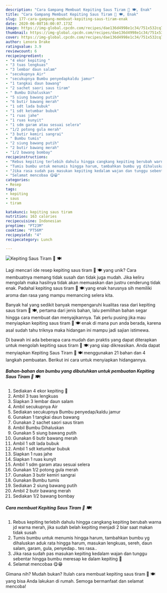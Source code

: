 ```yaml
---
description: "Cara Gampang Membuat Kepiting Saus Tiram 🦀 🍽, Enak"
title: "Cara Gampang Membuat Kepiting Saus Tiram 🦀 🍽, Enak"
slug: 177-cara-gampang-membuat-kepiting-saus-tiram-enak
date: 2020-06-08T16:00:07.173Z
image: https://img-global.cpcdn.com/recipes/dae136d4998e1c34/751x532cq70/kepiting-saus-tiram-🦀-🍽-foto-resep-utama.jpg
thumbnail: https://img-global.cpcdn.com/recipes/dae136d4998e1c34/751x532cq70/kepiting-saus-tiram-🦀-🍽-foto-resep-utama.jpg
cover: https://img-global.cpcdn.com/recipes/dae136d4998e1c34/751x532cq70/kepiting-saus-tiram-🦀-🍽-foto-resep-utama.jpg
author: Lenora Drake
ratingvalue: 3.9
reviewcount: 6
recipeingredient:
- "4 ekor kepiting "
- "3 tuas lengkuas"
- "3 lembar daun salam"
- "secukupnya Air"
- "secukupnya Bumbu penyedapkaldu jamur"
- "1 tangkai daun bawang"
- "2 sachet saori saus tiram"
- " Bumbu Dihaluskan"
- "5 siung bawang putih"
- "6 butir bawang merah"
- "1 sdt lada bubuk"
- "1 sdt ketumbar bubuk"
- "1 ruas jahe"
- "1 ruas kunyit"
- "1 sdm garam atau sesuai selera"
- "1/2 potong gula merah"
- "3 butir kemiri sangrai"
- " Bumbu tumis"
- "2 siung bawang putih"
- "2 butir bawang merah"
- "1/2 bawang bombay"
recipeinstructions:
- "Rebus kepiting terlebih dahulu hingga cangkang kepiting berubah warna jd warna merah, jika sudah belah kepiting menjadi 2 biar saat makan tidak susah"
- "Tumis bumbu untuk menumis hingga harum, tambahkan bumbu yg dihaluskan aduk rata hingga harum, masukan lengkuas, sereh, daun salam, garam, gula, penyedap.. tes rasa.."
- "Jika rasa sudah pas masukan kepiting kedalam wajan dan tunggu sebentar hingga bumbu meresap ke dalam kepiting 🤗"
- "Selamat mencobaa 😋😁"
categories:
- Resep
tags:
- kepiting
- saus
- tiram

katakunci: kepiting saus tiram 
nutrition: 163 calories
recipecuisine: Indonesian
preptime: "PT23M"
cooktime: "PT56M"
recipeyield: "4"
recipecategory: Lunch

---
```



![Kepiting Saus Tiram 🦀 🍽](https://img-global.cpcdn.com/recipes/dae136d4998e1c34/751x532cq70/kepiting-saus-tiram-🦀-🍽-foto-resep-utama.jpg)

Lagi mencari ide resep kepiting saus tiram 🦀 🍽 yang unik? Cara membuatnya memang tidak susah dan tidak juga mudah. Jika keliru mengolah maka hasilnya tidak akan memuaskan dan justru cenderung tidak enak. Padahal kepiting saus tiram 🦀 🍽 yang enak harusnya sih memiliki aroma dan rasa yang mampu memancing selera kita.



Banyak hal yang sedikit banyak mempengaruhi kualitas rasa dari kepiting saus tiram 🦀 🍽, pertama dari jenis bahan, lalu pemilihan bahan segar hingga cara membuat dan menyajikannya. Tak perlu pusing jika mau menyiapkan kepiting saus tiram 🦀 🍽 enak di mana pun anda berada, karena asal sudah tahu triknya maka hidangan ini mampu jadi sajian istimewa.


Di bawah ini ada beberapa cara mudah dan praktis yang dapat diterapkan untuk mengolah kepiting saus tiram 🦀 🍽 yang siap dikreasikan. Anda dapat menyiapkan Kepiting Saus Tiram 🦀 🍽 menggunakan 21 bahan dan 4 langkah pembuatan. Berikut ini cara untuk menyiapkan hidangannya.

<!--inarticleads1-->

##### Bahan-bahan dan bumbu yang dibutuhkan untuk pembuatan Kepiting Saus Tiram 🦀 🍽:

1. Sediakan 4 ekor kepiting 🦀
1. Ambil 3 tuas lengkuas
1. Siapkan 3 lembar daun salam
1. Ambil secukupnya Air
1. Sediakan secukupnya Bumbu penyedap/kaldu jamur
1. Gunakan 1 tangkai daun bawang
1. Gunakan 2 sachet saori saus tiram
1. Ambil  Bumbu Dihaluskan
1. Gunakan 5 siung bawang putih
1. Gunakan 6 butir bawang merah
1. Ambil 1 sdt lada bubuk
1. Ambil 1 sdt ketumbar bubuk
1. Siapkan 1 ruas jahe
1. Siapkan 1 ruas kunyit
1. Ambil 1 sdm garam atau sesuai selera
1. Gunakan 1/2 potong gula merah
1. Gunakan 3 butir kemiri sangrai
1. Gunakan  Bumbu tumis
1. Sediakan 2 siung bawang putih
1. Ambil 2 butir bawang merah
1. Sediakan 1/2 bawang bombay




<!--inarticleads2-->

##### Cara membuat Kepiting Saus Tiram 🦀 🍽:

1. Rebus kepiting terlebih dahulu hingga cangkang kepiting berubah warna jd warna merah, jika sudah belah kepiting menjadi 2 biar saat makan tidak susah
1. Tumis bumbu untuk menumis hingga harum, tambahkan bumbu yg dihaluskan aduk rata hingga harum, masukan lengkuas, sereh, daun salam, garam, gula, penyedap.. tes rasa..
1. Jika rasa sudah pas masukan kepiting kedalam wajan dan tunggu sebentar hingga bumbu meresap ke dalam kepiting 🤗
1. Selamat mencobaa 😋😁




Gimana nih? Mudah bukan? Itulah cara membuat kepiting saus tiram 🦀 🍽 yang bisa Anda lakukan di rumah. Semoga bermanfaat dan selamat mencoba!
